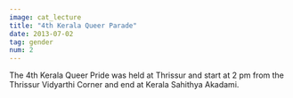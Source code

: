```yaml
---
image: cat_lecture
title: "4th Kerala Queer Parade"
date: 2013-07-02
tag: gender
num: 2
---
```

The 4th Kerala Queer Pride was held at Thrissur and start at 2 pm from the Thrissur Vidyarthi Corner  and end at Kerala Sahithya Akadami.